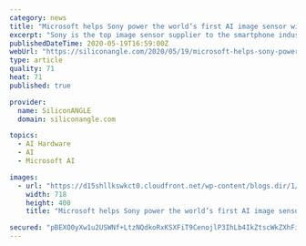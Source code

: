 ```yaml
---
category: news
title: "Microsoft helps Sony power the world’s first AI image sensor with Azure"
excerpt: "Sony is the top image sensor supplier to the smartphone industry and has a presence in other segments as well. The IMX500 is designed to power enterprise systems such as industrial cameras for monitoring product lines."
publishedDateTime: 2020-05-19T16:59:00Z
webUrl: "https://siliconangle.com/2020/05/19/microsoft-helps-sony-power-worlds-first-ai-image-sensor-azure/"
type: article
quality: 71
heat: 71
published: true

provider:
  name: SiliconANGLE
  domain: siliconangle.com

topics:
  - AI Hardware
  - AI
  - Microsoft AI

images:
  - url: "https://d15shllkswkct0.cloudfront.net/wp-content/blogs.dir/1/files/2020/05/microsoft-3.png"
    width: 718
    height: 400
    title: "Microsoft helps Sony power the world’s first AI image sensor with Azure"

secured: "pBEXO0yXw1u2USWNf+LtzNQdkoRxKSXFiT9CenojlP3IhLb4IkZtscWkZXhFisibg4y77LrkBFhf0tMTZ24qehLn8KVc/qBJCaUgoODruWcUTJBYkBfrxv9TwEboq/owzCK3ZDa6ZSPq4Y/u9AmHg+qX+EScvXv7d4oGkTxJU29FEeNyAGi8fyfWcatKIDB1/AO8lZPisO2gAEzajuxIynxHLV8d0QeLEqL1uIWhWZQ8UwGgsdXTDOjKVxYXOU5RcqhJs2sm34c8vMTvh5d2+9Gft0cDbeCsSaTkNk2Ew6X8AILoF3DaRgYJmXStdnnqZ+eemeOYY9ruDmgZVZLWmnOr5xK2PeL4fqSq+Vn7s9876yN7/FHQCUt4X/OUX2LMYYfwACXj623WxaaW0r/NYZLIzUR0ugTcHvx1p7O5f99vEdzzpG0+mqFlXKqlxVfvVCahKImQHENQ3cp6XG788yx13qarOtrfQ+4yZ1I88G0=;6+S7hnVHZAaOldeEGZBAoA=="
---
```


